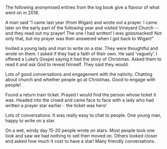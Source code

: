 The following anonymised entries from the log book give a flavour of what went on in 2018.

A man said “I came last year (from Wigan) and wrote out a prayer. I came later on the early part of the following year and visited Vineyard Church -- and they read out my prayer! The one I had written! I was gobsmacked! Not only that, but my prayer was then answered when I got back to Wigan!”

Invited a young lady and man to write on a star. They were thoughtful and wrote on them. I asked if they had a faith of their own. He said ‘vaguely’. I offered a Luke’s Gospel saying it had the story of Christmas. Asked them to read it and ask God to reveal himself. They said they would.
 
Lots of good conversations and engagement with the nativity. Chatting about church and whether people go at Christmas. Good to engage with people!

Found a return train ticket. Prayed I would find the person whose ticket it was. Headed into the crowd and came face to face with a lady who had written a prayer star earlier - the ticket was hers! 

Lots of conversations. It was really easy to chat to people. One young man, happy to write on a star.

 On a wet, windy day 15-20 people wrote on stars. Most people took one look and saw we had nothing to sell then moved on. Others looked closer and asked how much it cost to have a star! Many friendly conversations.